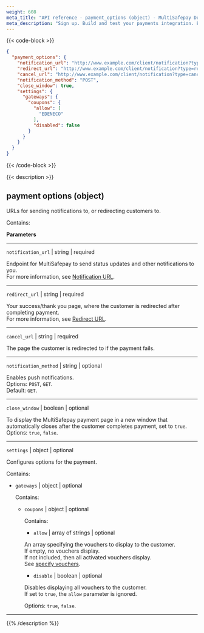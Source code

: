 ```yaml
---
weight: 608
meta_title: "API reference - payment_options (object) - MultiSafepay Docs"
meta_description: "Sign up. Build and test your payments integration. Explore our products and services. Use our API reference, SDKs, and wrappers. Get support."
---
```

{{< code-block >}}
```json 
{
  "payment_options": {
    "notification_url": "http://www.example.com/client/notification?type=notification",
    "redirect_url": "http://www.example.com/client/notification?type=redirect",
    "cancel_url": "http://www.example.com/client/notification?type=cancel",
    "notification_method": "POST",
    "close_window": true,
    "settings": {
      "gateways": {
        "coupons": {
          "allow": [
            "EDENECO"
          ],
          "disabled": false
        }
      }
    }
  }
}
```


{{< /code-block >}}

{{< description >}}
## payment options (object)

URLs for sending notifications to, or redirecting customers to.

Contains:  

**Parameters**

----------------
`notification_url` | string | required

Endpoint for MultiSafepay to send status updates and other notifications to you.   
For more information, see [Notification URL](/developer/api/notification-url).              

----------------
`redirect_url` | string | required

Your success/thank you page, where the customer is redirected after completing payment.   
For more information, see [Redirect URL](/developer/api/redirect-url/).          

----------------
`cancel_url` | string | required

The page the customer is redirected to if the payment fails. 

----------------
`notification_method` | string | optional

Enables push notifications.  
Options: `POST`, `GET`.  
Default: `GET`.   

----------------
`close_window` | boolean | optional

To display the MultiSafepay payment page in a new window that automatically closes after the customer completes payment, set to `true`.   
Options: `true`, `false`. 

----------------
`settings` | object | optional

Configures options for the payment.

Contains:  

- `gateways` | object | optional

  Contains:  

  - `coupons` | object | optional

    Contains:  
    
    - `allow` | array of strings | optional
    
    An array specifying the vouchers to display to the customer.  
    If empty, no vouchers display.  
    If not included, then all activated vouchers display.  
    See [specify vouchers](/api/#specify-vouchers).

    - `disable` | boolean | optional

    Disables displaying all vouchers to the customer.  
    If set to `true`, the `allow` parameter is ignored.  
    
    Options: `true`, `false`.    


----------------

{{% /description %}}
